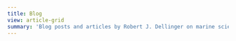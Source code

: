 ```yaml
---
title: Blog
view: article-grid
summary: 'Blog posts and articles by Robert J. Dellinger on marine science, climate change, and ocean conservation.'
---
```

